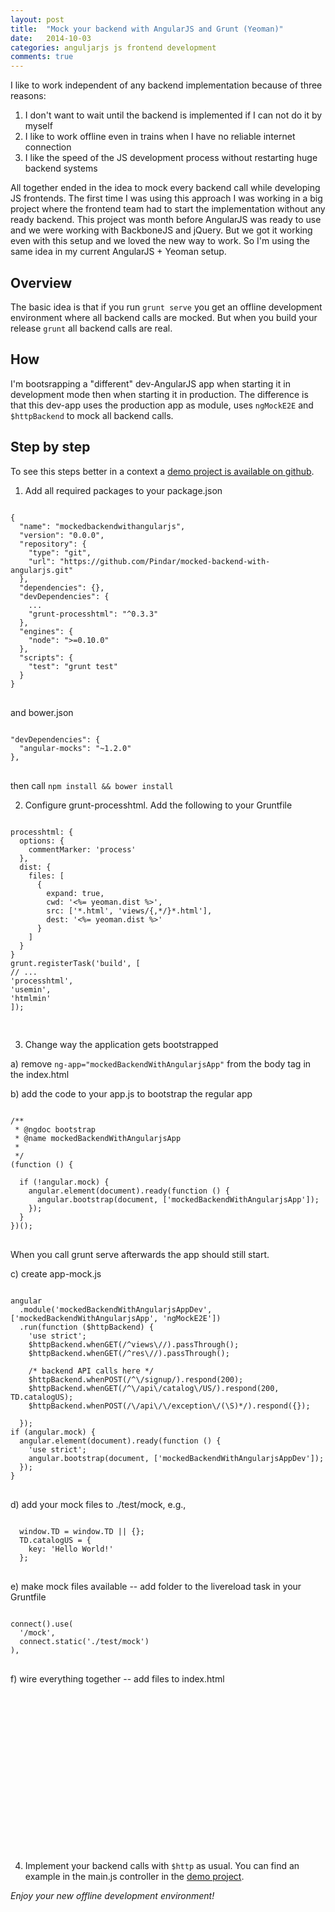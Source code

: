 ```yaml
---
layout: post
title:  "Mock your backend with AngularJS and Grunt (Yeoman)"
date:   2014-10-03
categories: anguljarjs js frontend development
comments: true
---
```


I like to work independent of any backend implementation because of three reasons:

1. I don't want to wait until the backend is implemented if I can not do it by myself
2. I like to work offline even in trains when I have no reliable internet connection
3. I like the speed of the JS development process without restarting huge backend systems

All together ended in the idea to mock every backend call while developing JS frontends. The first time I was using this approach I was working in a big project where the frontend team had to start the implementation without any ready backend. This project was month before AngularJS was ready to use and we were working with BackboneJS and jQuery. But we got it working even with this setup and we loved the new way to work. So I'm using the same idea in my current AngularJS + Yeoman setup.

## Overview

The basic idea is that if you run `grunt serve` you get an offline development environment where all backend calls are mocked. But when you build your release `grunt` all backend calls are real.

## How

I'm bootsrapping a "different" dev-AngularJS app when starting it in development mode then when starting it in production. The difference is that this dev-app uses the production app as module, uses `ngMockE2E` and `$httpBackend` to mock all backend calls.

## Step by step

To see this steps better in a context a [demo project is available on github][demoproject].

1) Add all required packages to your package.json
<pre>
<code class="json">
{
  "name": "mockedbackendwithangularjs",
  "version": "0.0.0",
  "repository": {
    "type": "git",
    "url": "https://github.com/Pindar/mocked-backend-with-angularjs.git"
  },
  "dependencies": {},
  "devDependencies": {
    ...
    "grunt-processhtml": "^0.3.3"
  },
  "engines": {
    "node": ">=0.10.0"
  },
  "scripts": {
    "test": "grunt test"
  }
}
</code>
</pre>
and bower.json
<pre>
<code class="json">
"devDependencies": {
  "angular-mocks": "~1.2.0"
},
</code>
</pre>

then call `npm install && bower install`

2) Configure grunt-processhtml. Add the following to your Gruntfile
<pre>
<code class="javascript">
processhtml: {
  options: {
    commentMarker: 'process'
  },
  dist: {
    files: [
      {
        expand: true,
        cwd: '<%= yeoman.dist %>',
        src: ['*.html', 'views/{,*/}*.html'],
        dest: '<%= yeoman.dist %>'
      }
    ]
  }
}
grunt.registerTask('build', [
// ...
'processhtml',
'usemin',
'htmlmin'
]);

</code>
</pre>

3) Change way the application gets bootstrapped

  a) remove `ng-app="mockedBackendWithAngularjsApp"` from the body tag in the index.html

  b) add the code to your app.js to bootstrap the regular app
<pre>
<code class="javascript">
/**
 * @ngdoc bootstrap
 * @name mockedBackendWithAngularjsApp
 *
 */
(function () {

  if (!angular.mock) {
    angular.element(document).ready(function () {
      angular.bootstrap(document, ['mockedBackendWithAngularjsApp']);
    });
  }
})();
</code>
</pre>
  When you call grunt serve afterwards the app should still start.

  c) create app-mock.js
<pre>
<code class="javascript">
angular
  .module('mockedBackendWithAngularjsAppDev', ['mockedBackendWithAngularjsApp', 'ngMockE2E'])
  .run(function ($httpBackend) {
    'use strict';
    $httpBackend.whenGET(/^views\//).passThrough();
    $httpBackend.whenGET(/^res\//).passThrough();

    /* backend API calls here */
    $httpBackend.whenPOST(/^\/signup/).respond(200);
    $httpBackend.whenGET(/^\/api\/catalog\/US/).respond(200, TD.catalogUS);
    $httpBackend.whenPOST(/\/api\/\/exception\/(\S)*/).respond({});

  });
if (angular.mock) {
  angular.element(document).ready(function () {
    'use strict';
    angular.bootstrap(document, ['mockedBackendWithAngularjsAppDev']);
  });
}
</code>
</pre>

  d) add your mock files to ./test/mock, e.g.,
<pre>
<code class="javascript">
  window.TD = window.TD || {};
  TD.catalogUS = {
    key: 'Hello World!'
  };
</code>
</pre>

  e) make mock files available -- add folder to the livereload task in your Gruntfile
<pre>
<code class="javascript">
connect().use(
  '/mock',
  connect.static('./test/mock')
),
</code>
</pre>

  f) wire everything together -- add files to index.html
<pre>
<code class="html">
<!-- vendor scripts... -->
<!-- process:remove -->
<script src="bower_components/angular-mocks/angular-mocks.js"></script>
<!-- /process -->
<!-- your production scripts -->
<!-- process:remove -->
<script src="mock/catalog-us.js"></script>
<script src="scripts/app-mock.js"></script>
<!-- /process -->
</code>
</pre>

4) Implement your backend calls with `$http` as usual. You can find an example in the main.js controller in the [demo project][demoproject].


_Enjoy your new offline development environment!_

[demoproject]: https://github.com/Pindar/mocked-backend-with-angularjs

